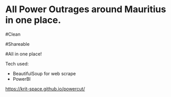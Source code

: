 # All Power Outrages around Mauritius in one place.

#Clean

#Shareable

#All in one place!

Tech used:
- BeautifulSoup for web scrape
- PowerBI


https://krit-space.github.io/powercut/
